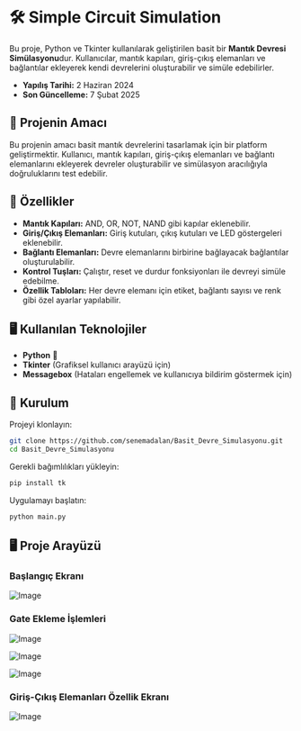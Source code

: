 # 🛠️ Simple Circuit Simulation

Bu proje, Python ve Tkinter kullanılarak geliştirilen basit bir **Mantık Devresi Simülasyonu**dur. Kullanıcılar, mantık kapıları, giriş-çıkış elemanları ve bağlantılar ekleyerek kendi devrelerini oluşturabilir ve simüle edebilirler.
- **Yapılış Tarihi:** 2 Haziran 2024  
- **Son Güncelleme:** 7 Şubat 2025  

## 🎯 Projenin Amacı
Bu projenin amacı basit mantık devrelerini tasarlamak için bir platform geliştirmektir. Kullanıcı, mantık kapıları, giriş-çıkış elemanları ve bağlantı elemanlarını ekleyerek devreler oluşturabilir ve simülasyon aracılığıyla doğruluklarını test edebilir.

## 🚀 Özellikler
- **Mantık Kapıları:** AND, OR, NOT, NAND gibi kapılar eklenebilir.
- **Giriş/Çıkış Elemanları:** Giriş kutuları, çıkış kutuları ve LED göstergeleri eklenebilir.
- **Bağlantı Elemanları:** Devre elemanlarını birbirine bağlayacak bağlantılar oluşturulabilir.
- **Kontrol Tuşları:** Çalıştır, reset ve durdur fonksiyonları ile devreyi simüle edebilme.
- **Özellik Tabloları:** Her devre elemanı için etiket, bağlantı sayısı ve renk gibi özel ayarlar yapılabilir.

## 🖥️ Kullanılan Teknolojiler
- **Python** 🐍  
- **Tkinter** (Grafiksel kullanıcı arayüzü için)  
- **Messagebox** (Hataları engellemek ve kullanıcıya bildirim göstermek için)  

## 📌 Kurulum

Projeyi klonlayın:

```bash
git clone https://github.com/senemadalan/Basit_Devre_Simulasyonu.git
cd Basit_Devre_Simulasyonu
```

Gerekli bağımlılıkları yükleyin:

```bash
pip install tk
```

Uygulamayı başlatın:

```bash
python main.py
```

## 🖥️ Proje Arayüzü

### Başlangıç Ekranı
![Image](https://github.com/user-attachments/assets/bb7170fa-a7ec-4d19-ba8b-a85bc98df25b)

### Gate Ekleme İşlemleri
![Image](https://github.com/user-attachments/assets/c121af86-d480-4d6a-8576-b0b7e88dd98e)

![Image](https://github.com/user-attachments/assets/838421d4-fc09-4365-99f2-bb7616f568af)

![Image](https://github.com/user-attachments/assets/099cbb32-c829-44c0-9ecd-13bee0960ce0)

### Giriş-Çıkış Elemanları Özellik Ekranı
![Image](https://github.com/user-attachments/assets/da1f135f-add5-4539-8a65-5de6fb6179ef)


